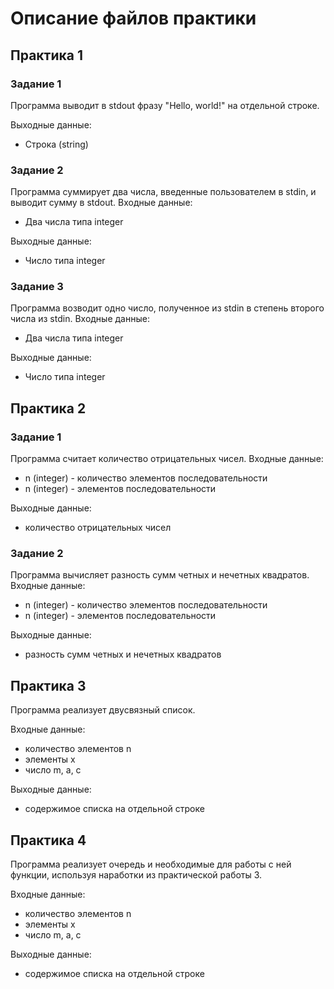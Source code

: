 

# Описание файлов практики

## Практика 1 

### Задание 1

Программа выводит в stdout фразу "Hello, world!" на отдельной строке.

Выходные данные:
* Строка (string)

### Задание 2
Программа суммирует два числа, введенные пользователем в stdin, и выводит сумму в stdout.
Входные данные:
* Два числа типа integer

Выходные данные:
* Число типа integer

### Задание 3
Программа возводит одно число, полученное из stdin в степень второго числа из stdin.
Входные данные:
* Два числа типа integer

Выходные данные:
* Число типа integer

## Практика 2

### Задание 1

Программа считает количество отрицательных чисел.
Входные данные:
* n (integer) - количество элементов последовательности
* n (integer) - элементов последовательности

Выходные данные:
* количество отрицательных чисел

### Задание 2

Программа вычисляет разность сумм четных и нечетных квадратов.
Входные данные:
* n (integer) - количество элементов последовательности
* n (integer) - элементов последовательности

Выходные данные:
* разность сумм четных и нечетных квадратов

## Практика 3

Программа реализует двусвязный список. 

Входные данные: 
* количество элементов n 
* элементы x 
* число m, a, c
 
Выходные данные: 
* содержимое списка на отдельной строке

## Практика 4

Программа реализует очередь и необходимые для работы с ней функции, используя наработки из практической работы 3.
 
Входные данные: 
* количество элементов n 
* элементы x 
* число m, a, c 

Выходные данные: 
* содержимое списка на отдельной строке     
